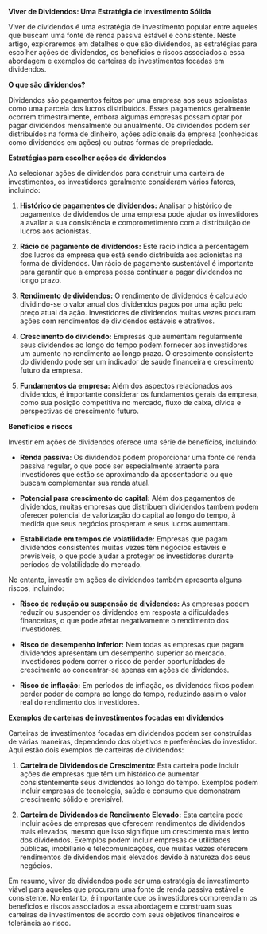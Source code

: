 **Viver de Dividendos: Uma Estratégia de Investimento Sólida**

Viver de dividendos é uma estratégia de investimento popular entre aqueles que buscam uma fonte de renda passiva estável e consistente. Neste artigo, exploraremos em detalhes o que são dividendos, as estratégias para escolher ações de dividendos, os benefícios e riscos associados a essa abordagem e exemplos de carteiras de investimentos focadas em dividendos.

**O que são dividendos?**

Dividendos são pagamentos feitos por uma empresa aos seus acionistas como uma parcela dos lucros distribuídos. Esses pagamentos geralmente ocorrem trimestralmente, embora algumas empresas possam optar por pagar dividendos mensalmente ou anualmente. Os dividendos podem ser distribuídos na forma de dinheiro, ações adicionais da empresa (conhecidas como dividendos em ações) ou outras formas de propriedade.

**Estratégias para escolher ações de dividendos**

Ao selecionar ações de dividendos para construir uma carteira de investimentos, os investidores geralmente consideram vários fatores, incluindo:

1. **Histórico de pagamentos de dividendos:** Analisar o histórico de pagamentos de dividendos de uma empresa pode ajudar os investidores a avaliar a sua consistência e comprometimento com a distribuição de lucros aos acionistas.

2. **Rácio de pagamento de dividendos:** Este rácio indica a percentagem dos lucros da empresa que está sendo distribuída aos acionistas na forma de dividendos. Um rácio de pagamento sustentável é importante para garantir que a empresa possa continuar a pagar dividendos no longo prazo.

3. **Rendimento de dividendos:** O rendimento de dividendos é calculado dividindo-se o valor anual dos dividendos pagos por uma ação pelo preço atual da ação. Investidores de dividendos muitas vezes procuram ações com rendimentos de dividendos estáveis e atrativos.

4. **Crescimento do dividendo:** Empresas que aumentam regularmente seus dividendos ao longo do tempo podem fornecer aos investidores um aumento no rendimento ao longo prazo. O crescimento consistente do dividendo pode ser um indicador de saúde financeira e crescimento futuro da empresa.

5. **Fundamentos da empresa:** Além dos aspectos relacionados aos dividendos, é importante considerar os fundamentos gerais da empresa, como sua posição competitiva no mercado, fluxo de caixa, dívida e perspectivas de crescimento futuro.

**Benefícios e riscos**

Investir em ações de dividendos oferece uma série de benefícios, incluindo:

- **Renda passiva:** Os dividendos podem proporcionar uma fonte de renda passiva regular, o que pode ser especialmente atraente para investidores que estão se aproximando da aposentadoria ou que buscam complementar sua renda atual.

- **Potencial para crescimento do capital:** Além dos pagamentos de dividendos, muitas empresas que distribuem dividendos também podem oferecer potencial de valorização do capital ao longo do tempo, à medida que seus negócios prosperam e seus lucros aumentam.

- **Estabilidade em tempos de volatilidade:** Empresas que pagam dividendos consistentes muitas vezes têm negócios estáveis e previsíveis, o que pode ajudar a proteger os investidores durante períodos de volatilidade do mercado.

No entanto, investir em ações de dividendos também apresenta alguns riscos, incluindo:

- **Risco de redução ou suspensão de dividendos:** As empresas podem reduzir ou suspender os dividendos em resposta a dificuldades financeiras, o que pode afetar negativamente o rendimento dos investidores.

- **Risco de desempenho inferior:** Nem todas as empresas que pagam dividendos apresentam um desempenho superior ao mercado. Investidores podem correr o risco de perder oportunidades de crescimento ao concentrar-se apenas em ações de dividendos.

- **Risco de inflação:** Em períodos de inflação, os dividendos fixos podem perder poder de compra ao longo do tempo, reduzindo assim o valor real do rendimento dos investidores.

**Exemplos de carteiras de investimentos focadas em dividendos**

Carteiras de investimentos focadas em dividendos podem ser construídas de várias maneiras, dependendo dos objetivos e preferências do investidor. Aqui estão dois exemplos de carteiras de dividendos:

1. **Carteira de Dividendos de Crescimento:** Esta carteira pode incluir ações de empresas que têm um histórico de aumentar consistentemente seus dividendos ao longo do tempo. Exemplos podem incluir empresas de tecnologia, saúde e consumo que demonstram crescimento sólido e previsível.

2. **Carteira de Dividendos de Rendimento Elevado:** Esta carteira pode incluir ações de empresas que oferecem rendimentos de dividendos mais elevados, mesmo que isso signifique um crescimento mais lento dos dividendos. Exemplos podem incluir empresas de utilidades públicas, imobiliário e telecomunicações, que muitas vezes oferecem rendimentos de dividendos mais elevados devido à natureza dos seus negócios.

Em resumo, viver de dividendos pode ser uma estratégia de investimento viável para aqueles que procuram uma fonte de renda passiva estável e consistente. No entanto, é importante que os investidores compreendam os benefícios e riscos associados a essa abordagem e construam suas carteiras de investimentos de acordo com seus objetivos financeiros e tolerância ao risco.